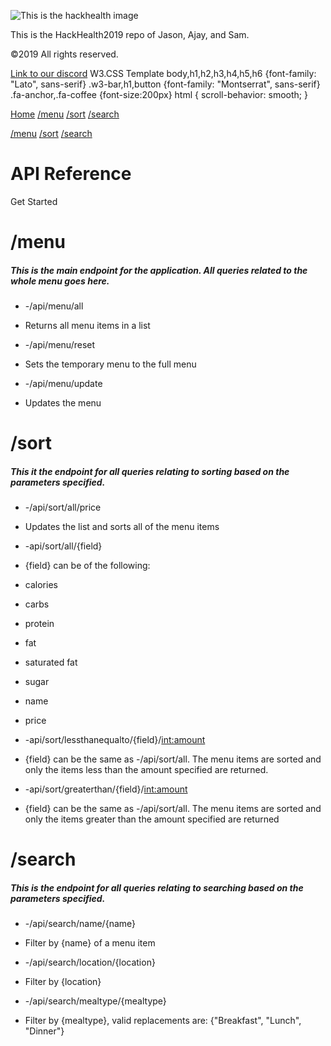![This is the hackhealth image](http://hackhealth.umd.edu/wp-content/uploads/2014/07/hh-horizontal.fw_.png)

This is the HackHealth2019 repo of Jason, Ajay, and Sam.

&copy;2019 All rights reserved.

[Link to our discord](https://discordapp.com/channels/551848028936339476/551848028936339478)
W3.CSS Template        body,h1,h2,h3,h4,h5,h6 {font-family: "Lato", sans-serif} .w3-bar,h1,button {font-family: "Montserrat", sans-serif} .fa-anchor,.fa-coffee {font-size:200px} html { scroll-behavior: smooth; }  

[](javascript:void(0); "Toggle Navigation Menu")[Home](#) [/menu](#menu) [/sort](#sort) [/search](#search)

[/menu](#menu) [/sort](#sort) [/search](#search)

API Reference
=============

[](#menu)Get Started

/menu
=====

##### This is the main endpoint for the application. All queries related to the whole menu goes here.

*   \-/api/menu/all

*   Returns all menu items in a list

*   \-/api/menu/reset

*   Sets the temporary menu to the full menu

*   \-/api/menu/update

*   Updates the menu

/sort
=====

##### This it the endpoint for all queries relating to sorting based on the parameters specified.

*   \-/api/sort/all/price

*   Updates the list and sorts all of the menu items

*   \-api/sort/all/{field}

*   {field} can be of the following:

*   calories
*   carbs
*   protein
*   fat
*   saturated fat
*   sugar
*   name
*   price

*   \-api/sort/lessthanequalto/{field}/<int:amount>

*   {field} can be the same as -/api/sort/all. The menu items are sorted and only the items less than the amount specified are returned.

*   \-api/sort/greaterthan/{field}/<int:amount>

*   {field} can be the same as -/api/sort/all. The menu items are sorted and only the items greater than the amount specified are returned

/search
=======

##### This is the endpoint for all queries relating to searching based on the parameters specified.

*   \-/api/search/name/{name}

*   Filter by {name} of a menu item

*   \-/api/search/location/{location}

*   Filter by {location}

*   \-/api/search/mealtype/{mealtype}

*   Filter by {mealtype}, valid replacements are: {"Breakfast", "Lunch", "Dinner"}
